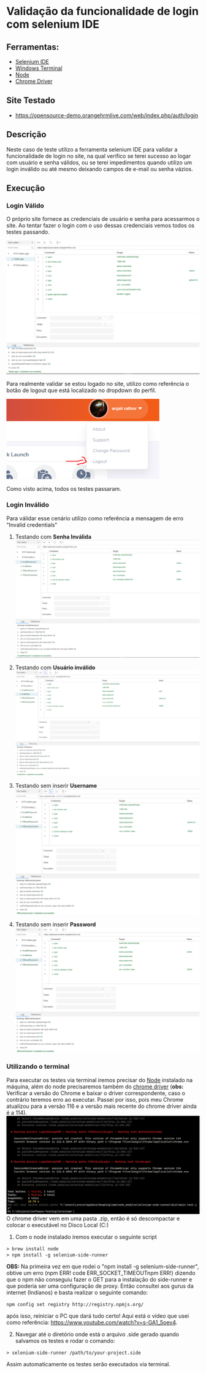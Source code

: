 # Validação da funcionalidade de login com selenium IDE

## Ferramentas:
- [Selenium IDE](https://www.selenium.dev/selenium-ide/)
- [Windows Terminal](https://apps.microsoft.com/store/detail/windows-terminal/9N0DX20HK701?hl=pt-br&gl=br&icid=CNavAppsWindowsApps)
- [Node](https://nodejs.org/en)
- [Chrome Driver](https://chromedriver.chromium.org/downloads)

## Site Testado
- https://opensource-demo.orangehrmlive.com/web/index.php/auth/login

## Descrição
Neste caso de teste utilizo a ferramenta selenium IDE para validar a funcionalidade de login no site, na qual verifico se terei sucesso ao logar com usuário e senha válidos, ou se terei impedimentos quando utilizo um login inválido ou até mesmo deixando campos de e-mail ou senha vázios.

## Execução

### Login Válido
O próprio site fornece as credenciais de usuário e senha para acessarmos o site. Ao tentar fazer o login com o uso dessas credenciais vemos todos os testes passando.

![Login válido](images/01_login_valido.PNG)

Para realmente validar se estou logado no site, utilizo como referência o botão de logout que está localizado no dropdown do perfil.

![Dropdown User](images/dropdownUser.PNG)

Como visto acima, todos os testes passaram.

### Login Inválido
Para válidar esse cenário utilizo como referência a mensagem de erro "Invalid credentials"
1. Testando com **Senha Inválida**
![Senha Inválida](images/02_login_senha_invalida.PNG)

2. Testando com **Usuário inválido**
![Usuário Inválido](images/02_login_usuario_invalido.PNG)

3. Testando sem inserir **Username**
![Sem Usuário](images/02_login_sem_usuario.PNG)

4. Testando sem inserir **Password**
![Sem Senha](images/02_login_sem_senha.PNG)

### Utilizando o terminal
Para executar os testes via terminal iremos precisar do [Node](https://nodejs.org/en) instalado na máquina, além do node precisaremos também do [chrome driver](https://chromedriver.chromium.org/downloads) (**obs:** Verificar a versão do Chrome e baixar o driver correspondente, caso o contrário teremos erro ao executar. Passei por isso, pois meu Chrome atualizou para a versão 116 e a versão mais recente do chrome driver ainda é a 114).
![Error](images/ErrorChromeDriver.PNG)
O chrome driver vem em uma pasta .zip, então é só descompactar e colocar o executável no Disco Local (C:)

1. Com o node instalado iremos executar o seguinte script
```
> brew install node
> npm install -g selenium-side-runner
```
**OBS:** Na primeira vez em que rodei o "npm install -g selenium-side-runner", obtive um erro (npm ERR! code ERR_SOCKET_TIMEOUTnpm ERR!) dizendo que o npm não conseguiu fazer o GET para a instalação do side-runner e que poderia ser uma configuração de proxy. Então consultei aos gurus da internet (Indianos) e basta realizar o seguinte comando:
```
npm config set registry http://registry.npmjs.org/
```
após isso, reiniciar o PC que dará tudo certo! Aqui está o vídeo que usei como referência: https://www.youtube.com/watch?v=s-GA1_5oev4.

2. Navegar até o diretório onde está o arquivo .side gerado quando salvamos os testes e rodar o comando:
```
> selenium-side-runner /path/to/your-project.side
```
Assim automaticamente os testes serão executados via terminal.